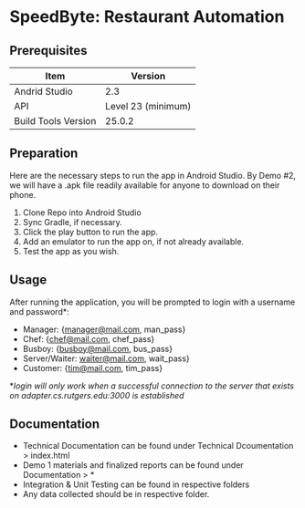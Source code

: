 # SpeedByte: Restaurant Automation

## Prerequisites

Item  |  Version
--|--
Andrid Studio  |  2.3
API  |  Level 23 (minimum)
Build Tools Version | 25.0.2

## Preparation
Here are the necessary steps to run the app in Android Studio. By Demo #2, we will have a .apk file readily available for anyone to download on their phone.
1. Clone Repo into Android Studio
2. Sync Gradle, if necessary.
3. Click the play button to run the app.
4. Add an emulator to run the app on, if not already available.
5. Test the app as you wish.

## Usage

After running the application, you will be prompted to login with a username and password*:

* Manager: {manager@mail.com, man_pass}
* Chef: {chef@mail.com, chef_pass}
* Busboy: {busboy@mail.com, bus_pass}
* Server/Waiter: waiter@mail.com, wait_pass}
* Customer: {tim@mail.com, tim_pass}

&ast;*login will only work when a successful connection to the server that exists on adapter.cs.rutgers.edu:3000 is established*

## Documentation
* Technical Documentation can be found under Technical Dcoumentation > index.html
* Demo 1 materials and finalized reports can be found under Documentation > &ast;
* Integration & Unit Testing can be found in respective folders
* Any data collected should be in respective folder.
